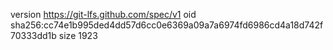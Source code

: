 version https://git-lfs.github.com/spec/v1
oid sha256:cc74e1b995ded4dd57d6cc0e6369a09a7a6974fd6986cd4a18d742f70333dd1b
size 1923

